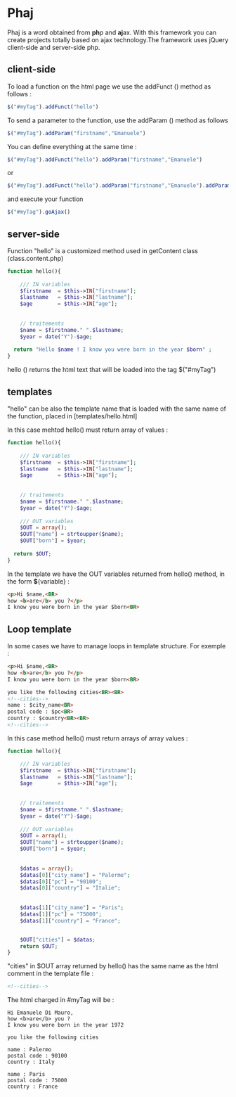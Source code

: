 # Phaj
Phaj is a word obtained from <b>ph</b>p and <b>aj</b>ax.
With this framework you can create projects totally based on ajax technology.The framework uses jQuery client-side and server-side php.

<h2>client-side</h2>

To load a function on the html page we use the addFunct () method as follows :
```js
$("#myTag").addFunct("hello")
```

To send a parameter to the function, use the addParam () method as follows
```js
$("#myTag").addParam("firstname","Emanuele")
```

You can define everything at the same time :

```js
$("#myTag").addFunct("hello").addParam("firstname","Emanuele")
```

or 

```js
$("#myTag").addFunct("hello").addParam("firstname","Emanuele").addParam("lastname","Di Mauro").addParam("age","47")
```

and execute your function 
```js
$("#myTag").goAjax()
```
<h2>server-side</h2>
Function "hello" is a customized method used in getContent class (class.content.php) 

```php
function hello(){
  
	/// IN variables
	$firstname 	= $this->IN["firstname"];
	$lastname 	= $this->IN["lastname"];
	$age 		= $this->IN["age"]; 
	
	
	// traitements
	$name = $firstname." ".$lastname;
	$year = date("Y")-$age;
	
  return "Hello $name ! I know you were born in the year $born" ;
}
```

hello () returns the html text that will be loaded into the tag $("#myTag")

<h2>templates</h2>
"hello" can be also the template name that is loaded with the same name of the function, placed in [templates/hello.html]

In this case mehtod hello() must return array of values :

```php
function hello(){
  
	/// IN variables
	$firstname 	= $this->IN["firstname"];
	$lastname 	= $this->IN["lastname"];
	$age 		= $this->IN["age"]; 
	
	
	// traitements
	$name = $firstname." ".$lastname;
	$year = date("Y")-$age;
	
	/// OUT variables
	$OUT = array();
	$OUT["name"] = strtoupper($name);
	$OUT["born"] = $year;
  
  return $OUT;
}
```

In the template we have the OUT variables returned from hello() method, in the form <b>$</b>{variable} :

```html
<p>Hi $name,<BR>
how <b>are</b> you ?</p>
I know you were born in the year $born<BR>
```

<h2>Loop template </h2>
In some cases we have to manage loops in template structure. 
For exemple : 

```html
<p>Hi $name,<BR>
how <b>are</b> you ?</p>
I know you were born in the year $born<BR>

you like the following cities<BR><BR>
<!--cities-->
name : $city_name<BR>
postal code : $pc<BR>
country : $country<BR><BR>
<!--cities-->

```

In this case method hello() must return arrays of array values :

```php
function hello(){

	/// IN variables
	$firstname 	= $this->IN["firstname"];
	$lastname 	= $this->IN["lastname"];
	$age 		= $this->IN["age"]; 
	
	
	// traitements
	$name = $firstname." ".$lastname;
	$year = date("Y")-$age;
	
	/// OUT variables
	$OUT = array();
	$OUT["name"] = strtoupper($name);
	$OUT["born"] = $year;
	
	
	$datas = array();
	$datas[0]["city_name"] = "Palerme";
	$datas[0]["pc"] = "90100";
	$datas[0]["country"] = "Italie";
	
	
	$datas[1]["city_name"] = "Paris";
	$datas[1]["pc"] = "75000";
	$datas[1]["country"] = "France";


	$OUT["cities"] = $datas;
	return $OUT;
}
```
"cities" in $OUT array returned by hello() has the same name as the html comment in the template file :

```html
<!--cities-->
```

The html charged in #myTag will be : 
```
Hi Emanuele Di Mauro,
how <b>are</b> you ?
I know you were born in the year 1972

you like the following cities

name : Palermo
postal code : 90100
country : Italy 

name : Paris
postal code : 75000
country : France 

```



